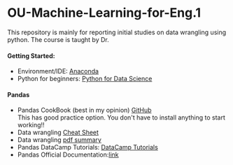 # OU-Machine-Learning-for-Eng.1  
This repository is mainly for reporting initial studies on data wrangling using python.
The course is taught by Dr. 

#### Getting Started:
* Environment/IDE: [Anaconda](https://www.anaconda.com/download/)  
* Python for beginners: [Python for Data Science](https://www.datacamp.com/)  

#### Pandas
* Pandas CookBook (best in my opinion) [GitHub](https://github.com/jvns/pandas-cookbook)   
This has good practice option. You don't have to install anything to start working!! 
* Data wrangling [Cheat Sheet](http://pandas.pydata.org/Pandas_Cheat_Sheet.pdf)  
* Data wrangling [pdf summary](https://www.cs.tufts.edu/comp/150VAN/demos/DataWrangling.pdf)  
* Pandas DataCamp Tutorials: [DataCamp Tutorials](https://www.datacamp.com/courses/pandas-foundations?utm_source=adwords_ppc&utm_campaignid=1565610609&utm_adgroupid=63048149721&utm_device=c&utm_keyword=python%20pandas&utm_matchtype=p&utm_network=g&utm_adpostion=1t1&utm_creative=295208661538&utm_targetid=aud-299261629654:kwd-366003084877&utm_loc_interest_ms=&utm_loc_physical_ms=9026563&gclid=Cj0KCQjwrZLdBRCmARIsAFBZllHFkUQlKeYvoKhvQoyP8NcKgZZh3JRbONQtG4di5UWTEGH0idhsfLUaAizSEALw_wcB)  
* Pandas Official Documentation:[link](https://pandas.pydata.org/pandas-docs/stable/tutorials.html)  



